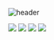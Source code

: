 ![header](https://capsule-render.vercel.app/api?type=cylinder&color=000000&height=150&section=header&text=drex33&fontColor=ffffff&fontSize=70&animation=fadeIn&fontAlignY=55)

<img src="https://img.shields.io/badge/Microsoft Azure-0078D4?style=flat-square&logo=Microsoft Azure&logoColor=white"/>
<img src="https://img.shields.io/badge/aws-232F3E?style=for-the-badge&logo=aws&logoColor=white">
<img src="https://img.shields.io/badge/Kubernetes-326CE5?style=for-the-badge&logo=Kubernetes&logoColor=white">
<img src="https://img.shields.io/badge/Docker-2496ED?style=for-the-badge&logo=Docker&logoColor=white">
</div>
